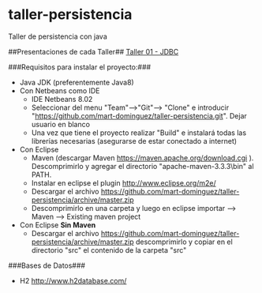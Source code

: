 # taller-persistencia
Taller de persistencia con java

##Presentaciones de cada Taller##
[Taller 01 - JDBC](src/main/resources/ppt/Taller01-JDBC.pdf)

###Requisitos para instalar el proyecto:###
* Java JDK (preferentemente Java8)
* Con Netbeans como IDE
  * IDE Netbeans 8.02
  * Seleccionar del menu "Team"-->"Git"--> "Clone" e introducir "https://github.com/mart-dominguez/taller-persistencia.git". Dejar usuario en blanco
  * Una vez que tiene el proyecto realizar "Build" e instalará todas las librerías necesarias (asegurarse de estar conectado a internet)
* Con Eclipse
  * Maven (descargar Maven https://maven.apache.org/download.cgi ). Descomprimirlo y agregar el directorio "apache-maven-3.3.3\bin" al PATH.
  * Instalar en eclipse el plugin http://www.eclipse.org/m2e/ 
  * Descargar el archivo  https://github.com/mart-dominguez/taller-persistencia/archive/master.zip
  * Descomprimirlo en una carpeta y luego en eclipse importar --> Maven --> Existing maven project
* Con Eclipse **Sin Maven**
  * Descargar el archivo  https://github.com/mart-dominguez/taller-persistencia/archive/master.zip descomprimirlo y copiar en el directorio "src" el contenido de la carpeta "src"

###Bases de Datos###
* H2 http://www.h2database.com/
